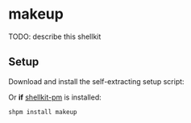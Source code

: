 # makeup

TODO: describe this shellkit

## Setup

Download and install the self-extracting setup script:


Or **if** [shellkit-pm](https://github.com/sanekits/shellkit-pm) is installed:

    shpm install makeup

##

